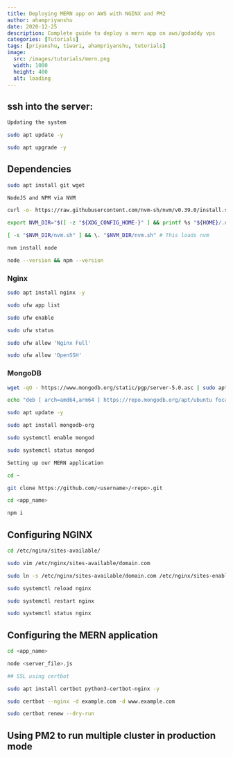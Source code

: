 ```yaml
---
title: Deploying MERN app on AWS with NGINX and PM2
author: ahampriyanshu
date: 2020-12-25
description: Complete guide to deploy a mern app on aws/godaddy vps
categories: [Tutorials]
tags: [priyanshu, tiwari, ahampriyanshu, tutorials]
image:
  src: /images/tutorials/mern.png
  width: 1000
  height: 400
  alt: loading
---
```


## ssh into the server:

```bash
Updating the system

sudo apt update -y

sudo apt upgrade -y
```

## Dependencies

```bash
sudo apt install git wget

NodeJS and NPM via NVM

curl -o- https://raw.githubusercontent.com/nvm-sh/nvm/v0.39.0/install.sh | bash

export NVM_DIR="$([ -z "${XDG_CONFIG_HOME-}" ] && printf %s "${HOME}/.nvm" || printf %s "${XDG_CONFIG_HOME}/nvm")"

[ -s "$NVM_DIR/nvm.sh" ] && \. "$NVM_DIR/nvm.sh" # This loads nvm

nvm install node

node --version && npm --version
```

### Nginx

```bash
sudo apt install nginx -y

sudo ufw app list

sudo ufw enable

sudo ufw status

sudo ufw allow 'Nginx Full'

sudo ufw allow 'OpenSSH'
```

### MongoDB

```bash
wget -qO - https://www.mongodb.org/static/pgp/server-5.0.asc | sudo apt-key add -

echo "deb [ arch=amd64,arm64 ] https://repo.mongodb.org/apt/ubuntu focal/mongodb-org/5.0 multiverse" | sudo tee /etc/apt/sources.list.d/mongodb-org-5.0.list

sudo apt update -y

sudo apt install mongodb-org

sudo systemctl enable mongod

sudo systemctl status mongod

Setting up our MERN application

cd ~

git clone https://github.com/<username>/<repo>.git

cd <app_name>

npm i
```

## Configuring NGINX

```bash
cd /etc/nginx/sites-available/

sudo vim /etc/nginx/sites-available/domain.com

sudo ln -s /etc/nginx/sites-available/domain.com /etc/nginx/sites-enabled/

sudo systemctl reload nginx

sudo systemctl restart nginx

sudo systemctl status nginx
```

## Configuring the MERN application

```bash
cd <app_name>

node <server_file>.js

## SSL using certbot

sudo apt install certbot python3-certbot-nginx -y

sudo certbot --nginx -d example.com -d www.example.com

sudo certbot renew --dry-run
```

## Using PM2 to run multiple cluster in production mode

##
